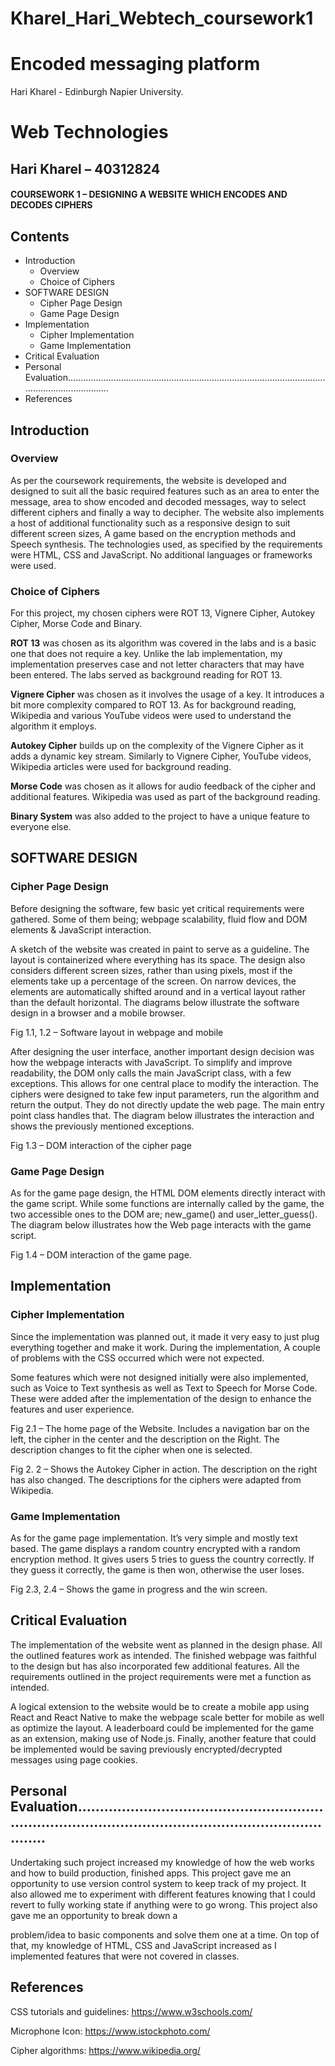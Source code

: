 # Kharel_Hari_Webtech_coursework1

<h1> Encoded messaging platform </h1>

Hari Kharel - Edinburgh Napier University. 

# Web Technologies

## Hari Kharel – 40312824

#### COURSEWORK 1 – DESIGNING A WEBSITE WHICH ENCODES AND DECODES CIPHERS


## Contents

- Introduction
   - Overview
   - Choice of Ciphers
- SOFTWARE DESIGN
   - Cipher Page Design
   - Game Page Design
- Implementation
   - Cipher Implementation
   - Game Implementation
- Critical Evaluation
- Personal Evaluation.......................................................................................................................................
- References


## Introduction

### Overview

As per the coursework requirements, the website is developed and designed to suit all the basic
required features such as an area to enter the message, area to show encoded and decoded messages,
way to select different ciphers and finally a way to decipher. The website also implements a host of
additional functionality such as a responsive design to suit different screen sizes, A game based on the
encryption methods and Speech synthesis. The technologies used, as specified by the requirements
were HTML, CSS and JavaScript. No additional languages or frameworks were used.

### Choice of Ciphers

For this project, my chosen ciphers were ROT 13, Vignere Cipher, Autokey Cipher, Morse Code and
Binary.

**ROT 13** was chosen as its algorithm was covered in the labs and is a basic one that does not require a
key. Unlike the lab implementation, my implementation preserves case and not letter characters that
may have been entered. The labs served as background reading for ROT 13.

**Vignere Cipher** was chosen as it involves the usage of a key. It introduces a bit more complexity
compared to ROT 13. As for background reading, Wikipedia and various YouTube videos were used to
understand the algorithm it employs.

**Autokey Cipher** builds up on the complexity of the Vignere Cipher as it adds a dynamic key stream.
Similarly to Vignere Cipher, YouTube videos, Wikipedia articles were used for background reading.

**Morse Code** was chosen as it allows for audio feedback of the cipher and additional features. Wikipedia
was used as part of the background reading.

**Binary System** was also added to the project to have a unique feature to everyone else.


## SOFTWARE DESIGN

### Cipher Page Design

Before designing the software, few basic yet critical requirements were gathered. Some of them being;
webpage scalability, fluid flow and DOM elements & JavaScript interaction.

A sketch of the website was created in paint to serve as a guideline. The layout is containerized where
everything has its space. The design also considers different screen sizes, rather than using pixels, most
if the elements take up a percentage of the screen. On narrow devices, the elements are automatically
shifted around and in a vertical layout rather than the default horizontal. The diagrams below illustrate
the software design in a browser and a mobile browser.

Fig 1.1, 1.2 – Software layout in webpage and mobile

After designing the user interface, another important design decision was how the webpage interacts
with JavaScript. To simplify and improve readability, the DOM only calls the main JavaScript class, with a
few exceptions. This allows for one central place to modify the interaction. The ciphers were designed to
take few input parameters, run the algorithm and return the output. They do not directly update the
web page. The main entry point class handles that. The diagram below illustrates the interaction and
shows the previously mentioned exceptions.


Fig 1.3 – DOM interaction of the cipher page

### Game Page Design

As for the game page design, the HTML DOM elements directly interact with the game script. While
some functions are internally called by the game, the two accessible ones to the DOM are; new_game()
and user_letter_guess(). The diagram below illustrates how the Web page interacts with the game
script.

Fig 1.4 – DOM interaction of the game page.


## Implementation

### Cipher Implementation

Since the implementation was planned out, it made it very easy to just plug everything together and
make it work. During the implementation, A couple of problems with the CSS occurred which were not
expected.

Some features which were not designed initially were also implemented, such as Voice to Text synthesis
as well as Text to Speech for Morse Code. These were added after the implementation of the design to
enhance the features and user experience.

Fig 2.1 – The home page of the Website. Includes a navigation bar on the left, the cipher in the center
and the description on the Right. The description changes to fit the cipher when one is selected.


Fig 2. 2 – Shows the Autokey Cipher in action. The description on the right has also changed. The
descriptions for the ciphers were adapted from Wikipedia.

### Game Implementation

As for the game page implementation. It’s very simple and mostly text based. The game displays a
random country encrypted with a random encryption method. It gives users 5 tries to guess the country
correctly. If they guess it correctly, the game is then won, otherwise the user loses.

Fig 2.3, 2.4 – Shows the game in progress and the win screen.

## Critical Evaluation

The implementation of the website went as planned in the design phase. All the outlined features work
as intended. The finished webpage was faithful to the design but has also incorporated few additional
features. All the requirements outlined in the project requirements were met a function as intended.

A logical extension to the website would be to create a mobile app using React and React Native to
make the webpage scale better for mobile as well as optimize the layout. A leaderboard could be
implemented for the game as an extension, making use of Node.js. Finally, another feature that could be
implemented would be saving previously encrypted/decrypted messages using page cookies.

## Personal Evaluation.......................................................................................................................................

Undertaking such project increased my knowledge of how the web works and how to build production,
finished apps. This project gave me an opportunity to use version control system to keep track of my
project. It also allowed me to experiment with different features knowing that I could revert to fully
working state if anything were to go wrong. This project also gave me an opportunity to break down a


problem/idea to basic components and solve them one at a time. On top of that, my knowledge of
HTML, CSS and JavaScript increased as I implemented features that were not covered in classes.

## References

CSS tutorials and guidelines: https://www.w3schools.com/

Microphone Icon: https://www.istockphoto.com/

Cipher algorithms: https://www.wikipedia.org/


